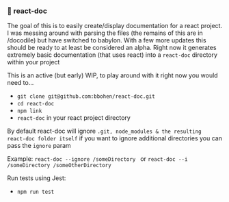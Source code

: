 ### :ledger: react-doc

The goal of this is to easily create/display documentation for a react project. I was messing around with parsing the files (the remains of this are in /docodile) but have switched to babylon. With a few more updates this should be ready to at least be considered an alpha. Right now it generates extremely basic documentation (that uses react) into a `react-doc` directory within your project

This is an active (but early) WIP, to play around with it right now you would need to...

- `git clone git@github.com:bbohen/react-doc.git`
- `cd react-doc`
- `npm link`
- `react-doc` in your react project directory

By default react-doc will ignore `.git, node_modules & the resulting react-doc folder itself` if you want to ignore additional directories you can pass the `ignore` param

Example: `react-doc --ignore /someDirectory ` or `react-doc --i /someDirectory /someOtherDirectory`

Run tests using Jest:

- `npm run test`
